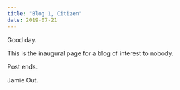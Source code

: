 ```yaml
---
title: "Blog 1, Citizen"
date: 2019-07-21
---
```

Good day.

This is the inaugural page for a blog of interest to nobody.

Post ends.

Jamie Out.
